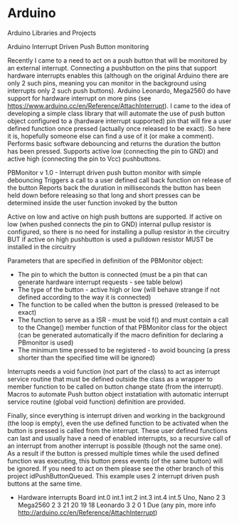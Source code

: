 # Arduino
Arduino Libraries and Projects

Arduino Interrupt Driven Push Button monitoring


Recently I came to a need to act on a push button that will be monitored by an external interrupt. Connecting a pushbutton on the pins that support hardware interrupts enables this (although on the original Arduino there are only 2 such pins, meaning you can monitor in the background using interrupts only 2 such push buttons). Arduino Leonardo, Mega2560 do have support for hardware interrupt on more pins (see https://www.arduino.cc/en/Reference/AttachInterrupt).
I came to the idea of developing a simple class library that will automate the use of push button object configured to a (hardware interrupt supported) pin that will fire a user defined function once pressed (actually once released to be exact). So here it is, hopefully someone else can find a use of it (or make a comment). Performs basic software debouncing and returns the duration the button has been pressed. Supports active low (connecting the pin to GND) and active high (connecting the pin to Vcc)  pushbuttons. 

  PBMonitor v 1.0 - Interrupt driven push button monitor with simple debouncing
  Triggers a call to a user defined call back function on release of the button
  Reports back the duration in milliseconds the button has been held down before releasing 
  so that long and short presses can be determined inside the user function invoked by the button

  Active on low and active on high push buttons are supported. If active on low (when pushed connects the pin to GND) 
  internal pullup resistor is configured, so there is no need for installing a pullup resistor in the circuitry
  BUT if active on high pushbutton is used a pulldown resistor MUST be installed in the circuitry

  Parameters that are specified in definition of the PBMonitor object:
  - The pin to which the button is connected (must be a pin that can generate hardware interrupt requests - see table below)
  - The type of the button - active high or low (will behave strange if not defined according to the way it is connected)
  - The function to be called when the button is pressed (released to be exact)
  - The function to serve as a ISR - must be void f() and must contain a call to the Change() member function of that 
    PBMonitor class for the object (can be generated automatically if the macro definition for declaring a PBmonitor is used)
  - The minimum time pressed to be registered - to avoid bouncing (a press shorter than the specified time will be ignored)  
   
Interrupts needs a void function (not part of the class) to act as interrupt service routine that must be defined outside the class as a wrapper to member function to be called on button change state (from the interrupt). Macros to automate Push button object instatiation with automatic interrupt service routine (global void function) definition are provided.  

Finally, since everything is interrupt driven and working in the background (the loop is empty), even the use defined function to be activated when the button is pressed is called from the interrupt. These user defined functions can last and usually have a need of enabled interrupts, so a recursive call of an interrupt from another interrupt is possible (though not the same one). As a result if the button is pressed multiple times while the used defined function was executing, this button press events (of the same button) will be ignored. If you need to act on them please see the other branch of this project idPushButtonQueued.
This example uses 2 interrupt driven push buttons at the same time.
 
 - Hardware interrupts
  Board     int.0   int.1   int.2   int.3   int.4   int.5
 Uno, Nano  2   3
 Mega2560   2   3   21    20    19    18
 Leonardo   3   2   0   1
 Due            (any pin, more info http://arduino.cc/en/Reference/AttachInterrupt)
